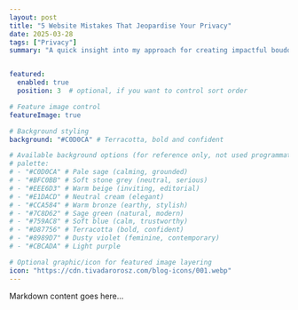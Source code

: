 ```yaml
---
layout: post
title: "5 Website Mistakes That Jeopardise Your Privacy"
date: 2025-03-28
tags: ["Privacy"]
summary: "A quick insight into my approach for creating impactful boudoir photos."


featured: 
  enabled: true
  position: 3  # optional, if you want to control sort order

# Feature image control
featureImage: true

# Background styling
background: "#C0D0CA" # Terracotta, bold and confident

# Available background options (for reference only, not used programmatically)
# palette:
# - "#C0D0CA" # Pale sage (calming, grounded)
# - "#BFC0BB" # Soft stone grey (neutral, serious)
# - "#EEE6D3" # Warm beige (inviting, editorial)
# - "#E1DACD" # Neutral cream (elegant)
# - "#CCA584" # Warm bronze (earthy, stylish)
# - "#7C8D62" # Sage green (natural, modern)
# - "#759AC8" # Soft blue (calm, trustworthy)
# - "#D87756" # Terracotta (bold, confident)
# - "#8989D7" # Dusty violet (feminine, contemporary)
# - "#CBCADA" # Light purple

# Optional graphic/icon for featured image layering
icon: "https://cdn.tivadarorosz.com/blog-icons/001.webp"
---
```


Markdown content goes here...